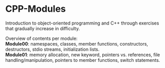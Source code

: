 # CPP-Modules
Introduction to object-oriented programming and C++ through exercises that gradually increase in difficulty.

Overview of contents per module: <br>
**Module00**: namespaces, classes, member functions, constructors, destructors, stdio streams, initialization lists. <br>
**Module01**: memory allocation, new keyword, pointers vs. references, file handling/manipulation, pointers to member functions, switch statements.
